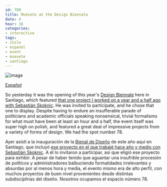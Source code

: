 ```yaml
---
id: 789
title: Muévete at the Design Biennale
date: 4
hour: 16
categories:
- interactive
tags:
- chile
- espanol
- event
- muevete
- santiago
---
```


![image](http://blog.agj.cl/wp-content/uploads/2013/01/muevetebiennalphoto.jpg "Muévete biennal photo")

[Español](http://blog.agj.cl/2013/01/muevete-at-the-design-biennal/#language)

So yesterday it was the opening of this year's [Design Biennale](http://www.bienaldediseno.cl/) here in Santiago, which featured [that one project I worked on a year and a half ago with Sebastián Skoknic](http://blog.agj.cl/2011/11/muevete/). He was invited to participate, and he chose that one to display. Despite having to endure an insufferable parade of politicians and academic officials speaking nonsensical, trivial formalisms for what must have been at least an hour and a half, the event itself was super high on polish, and featured a great deal of impressive projects from a variety of forms of design. We had the spot number 78.<!-- more -->

<language-break />

Ayer asistí a la inauguración de la [Bienal de Diseño](http://www.bienaldediseno.cl/) de este año aquí en Santiago, que incluyó [ese proyecto en el que trabajé hace año y medio con Sebastián Skoknic](http://blog.agj.cl/2011/11/muevete/). A él lo invitaron a participar, así que eligió ese proyecto para exhibir. A pesar de haber tenido que aguantar una insufrible procesión de políticos y administradores balbuciendo formalidades irrelevantes y absurdas por al menos hora y media, el evento mismo era de alto perfil, con muchos proyectos de buen nivel provenientes desde distintas subdisciplinas del diseño. Nosotros ocupamos el espacio número 78.
